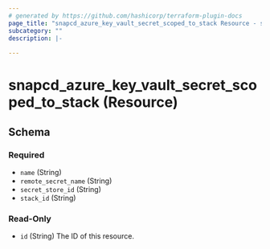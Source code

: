 ```yaml
---
# generated by https://github.com/hashicorp/terraform-plugin-docs
page_title: "snapcd_azure_key_vault_secret_scoped_to_stack Resource - snapcd"
subcategory: ""
description: |-
  
---
```


# snapcd_azure_key_vault_secret_scoped_to_stack (Resource)





<!-- schema generated by tfplugindocs -->
## Schema

### Required

- `name` (String)
- `remote_secret_name` (String)
- `secret_store_id` (String)
- `stack_id` (String)

### Read-Only

- `id` (String) The ID of this resource.
